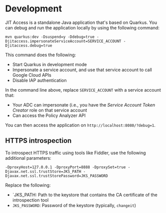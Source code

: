 # Development

JIT Access is a standalone Java application that's based on Quarkus. You can debug and run
the application locally by using the following command:

```
mvn quarkus:dev -Dsuspend=y -Ddebug=true -Djitaccess.impersonateServiceAccount=SERVICE_ACCOUNT -Djitaccess.debug=true
```

This command does the following:
* Start Quarkus in development mode
* Impersonate a service account, and use that service account to call Google Cloud APIs
* Disable IAP authentication

In the command line above, replace `SERVICE_ACCOUNT` with a service account that:
* Your ADC can impersonate (i.e., you have the _Service Account Token Creator_ role on that service account
* Can access the Policy Analyzer API

You can then access the application on `http://localhost:8080/?debug=1`.


## HTTPS introspection

To introspect HTTPS traffic using tools like Fiddler, use the following additional parameters:

```
-DproxyHost=127.0.0.1 -DproxyPort=8888 -DproxySet=true -Djavax.net.ssl.trustStore=JKS_PATH -Djavax.net.ssl.trustStorePassword=JKS_PASSWORD
```

Replace the following:

* `JKS_PATH: Path to the keystore that contains the CA certificate of the introspection tool
* `JKS_PASSWORD`: Password of the keystore (typically, `changeit`)
